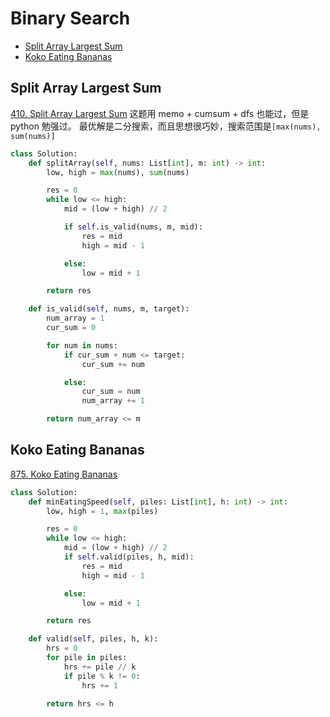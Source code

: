 # Binary Search

- [Split Array Largest Sum](#split-array-largest-sum)
- [Koko Eating Bananas](#koko-eating-bananas)

## Split Array Largest Sum

[410. Split Array Largest Sum](https://leetcode.com/problems/split-array-largest-sum/submissions/)
这题用 memo + cumsum + dfs 也能过，但是 python 勉强过。
最优解是二分搜索，而且思想很巧妙，搜索范围是`[max(nums), sum(nums)]`

```python
class Solution:
    def splitArray(self, nums: List[int], m: int) -> int:
        low, high = max(nums), sum(nums)

        res = 0
        while low <= high:
            mid = (low + high) // 2

            if self.is_valid(nums, m, mid):
                res = mid
                high = mid - 1

            else:
                low = mid + 1

        return res

    def is_valid(self, nums, m, target):
        num_array = 1
        cur_sum = 0

        for num in nums:
            if cur_sum + num <= target:
                cur_sum += num

            else:
                cur_sum = num
                num_array += 1

        return num_array <= m
```

## Koko Eating Bananas

[875. Koko Eating Bananas](https://leetcode.com/problems/koko-eating-bananas/)

```python
class Solution:
    def minEatingSpeed(self, piles: List[int], h: int) -> int:
        low, high = 1, max(piles)

        res = 0
        while low <= high:
            mid = (low + high) // 2
            if self.valid(piles, h, mid):
                res = mid
                high = mid - 1

            else:
                low = mid + 1

        return res

    def valid(self, piles, h, k):
        hrs = 0
        for pile in piles:
            hrs += pile // k
            if pile % k != 0:
                hrs += 1

        return hrs <= h
```
